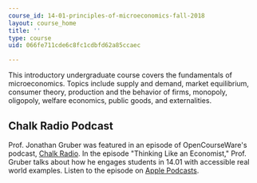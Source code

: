 ```yaml
---
course_id: 14-01-principles-of-microeconomics-fall-2018
layout: course_home
title: ''
type: course
uid: 066fe711cde6c8fc1cdbfd62a85ccaec

---
```

This introductory undergraduate course covers the fundamentals of microeconomics. Topics include supply and demand, market equilibrium, consumer theory, production and the behavior of firms, monopoly, oligopoly, welfare economics, public goods, and externalities. 

Chalk Radio Podcast
-------------------

Prof. Jonathan Gruber was featured in an episode of OpenCourseWare's podcast, [Chalk Radio](https://chalk-radio.simplecast.com/). In the episode "Thinking Like an Economist," Prof. Gruber talks about how he engages students in 14.01 with accessible real world examples. Listen to the episode on [Apple Podcasts](https://podcasts.apple.com/us/podcast/chalk-radio/id1497545103).
